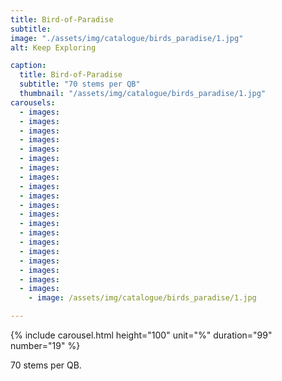 ```yaml
---
title: Bird-of-Paradise
subtitle: 
image: "./assets/img/catalogue/birds_paradise/1.jpg"
alt: Keep Exploring

caption: 
  title: Bird-of-Paradise
  subtitle: "70 stems per QB"
  thumbnail: "/assets/img/catalogue/birds_paradise/1.jpg"
carousels:
  - images:
  - images:
  - images:
  - images:
  - images:
  - images:
  - images:
  - images:
  - images:
  - images:
  - images:
  - images:
  - images:
  - images:
  - images:
  - images:
  - images:
  - images:
  - images: 
  - images: 
    - image: /assets/img/catalogue/birds_paradise/1.jpg

---
```


{% include carousel.html height="100" unit="%" duration="99" number="19" %}

70 stems per QB.